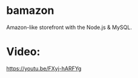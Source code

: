 # bamazon
Amazon-like storefront with the Node.js &amp; MySQL.

# Video:
https://youtu.be/FXyj-hARFYg

